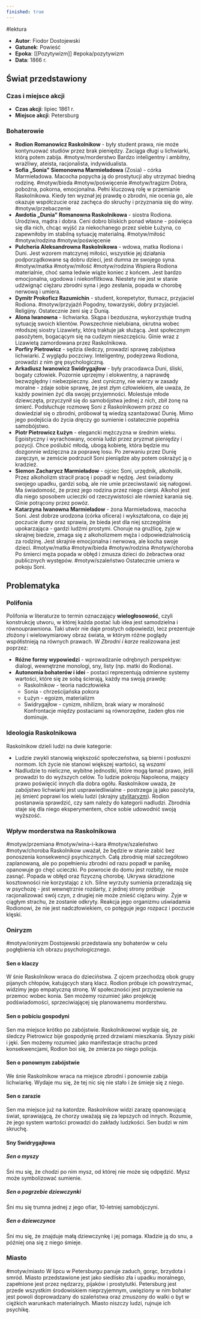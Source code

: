 ```yaml
---
finished: true
---
```

#lektura 
- **Autor**: Fiodor Dostojewski
- **Gatunek**: Powieść
- **Epoka**: [[Pozytywizm]] #epoka/pozytywizm  
- **Data**: 1866 r.

## Świat przedstawiony
### Czas i miejsce akcji
- **Czas akcji**: lipiec 1861 r.
- **Miejsce akcji**: Petersburg
### Bohaterowie
- **Rodion Romanowicz Raskolnikow** - były student prawa, nie może kontynuować studiów przez brak pieniędzy. Zaciąga długi u lichwiarki, którą potem zabija. #motyw/morderstwo Bardzo inteligentny i ambitny, wrażliwy, ateista, racjonalista, indywidualista.
- **Sofia „Sonia" Siemonowna Marmieładowa** (Zosia) - córka Marmieładowa. Macocha popycha ją do prostytucji aby utrzymać biedną rodzinę. #motyw/bieda #motyw/poświęcenie #motyw/tragizm Dobra, pobożna, pokorna, emocjonalna. Pełni kluczową rolę w przemianie Raskolnikowa. Kiedy ten wyznał jej prawdę o zbrodni, nie ocenia go, ale okazuje współczucie oraz zachęca do skruchy i przyznania się do winy. #motyw/przebaczenie 
- **Awdotia „Dunia" Romanowna Raskolnikowa** - siostra Rodiona. Urodziwa, mądra i dobra. Ceni dobro bliskich ponad własne - poświęca się dla nich, chcąc wyjść za niekochanego przez siebie Łużyna, co zapewniłoby im stabilną sytuację materialną. #motyw/miłość #motyw/rodzina #motyw/poświęcenie 
- **Pulcheria Aleksandrowna Raskolnikowa** - wdowa, matka Rodiona i Duni. Jest wzorem matczynej miłości, wszystkie jej działania podporządkowane są dobru dzieci, jest dumna ze swojego syna. #motyw/matka #motyw/miłość #motyw/rodzina Wspiera Rodiona materialnie, choć sama ledwie wiąże koniec z końcem. Jest bardzo emocjonalna, ugodowa i niekonflitkowa. Niestety nie jest w stanie udźwignąć ciężaru zbrodni syna i jego zesłania, popada w chorobę nerwową i umiera.
- **Dymitr Prokoficz Razumichin** - student, korepetytor, tłumacz, przyjaciel Rodiona. #motyw/przyjaźń Pogodny, towarzyski, dobry przyjaciel. Religijny. Ostatecznie żeni się z Dunią.
- **Alona Iwanowna** - lichwiarka. Skąpa i bezduszna, wykorzystuje trudną sytuację swoich klientów. Powszechnie nielubiana, okrutna wobec młodszej siostry Lizawiety, którą traktuje jak służącą. Jest społecznym pasożytem, bogacącym się na cudzym nieszczęściu. Ginie wraz z Lizawietą zamordowana przez Raskolnikowa.
- **Porfiry Pietrowicz** - sędzia śledczy, prowadzi sprawę zabójstwa lichwiarki. Z wyglądu poczciwy. Inteligentny, podejrzewa Rodiona, prowadzi z nim grę psychologiczną.
- **Arkadiusz Iwanowicz Swidrygajłow** - były pracodawca Duni, śliski, bogaty człowiek. Pozornie uprzejmy i elokwentny, a naprawdę bezwzględny i niebezpieczny. Jest cyniczny, nie wierzy w zasady moralne - zdaje sobie sprawę, że jest złym człowiekiem, ale uważa, że każdy powinien żyć dla swojej przyjemności. Molestuje młode dziewczęta, przyczynił się do samobójstwa jednej z nich, zbił żonę na śmierć. Podsłuchuje rozmowę Soni z Raskolnikowem przez co dowiedział się o zbrodni, próbował tą wiedzą szantażować Dunię. Mimo jego podejścia do życia dręczy go sumienie i ostatecznie popełnia samobójstwo. 
- **Piotr Pietrowicz Łużyn** - elegancki mężczyzna w średnim wieku. Egoistyczny i wyrachowany, ocenia ludzi przez pryzmat pieniędzy i pozycji. Chce poślubić młodą, ubogą kobietę, która będzie mu dozgonnie wdzięczna za poprawę losu. Po zerwaniu przez Dunię zaręczyn, w zemście podrzucił Soni pieniądze aby potem oskrażyć ją o kradzież.
- **Siemon Zacharycz Marmieładow** - ojciec Soni, urzędnik, alkoholik. Przez alkoholizm stracił pracę i popadł w nędzę. Jest świadomy swojego upadku, gardzi sobą, ale nie umie przeciwstawić się nałogowi. Ma świadomość, że przez jego rodzina przez niego cierpi. Alkohol jest dla niego sposobem ucieczki od rzeczywistości ale również karania się. Ginie potrącony przez powóz.
- **Katarzyna Iwanowna Marmieładow** - żona Marmieładowa, macocha Soni. Jest dobrze urodzona (córka oficera) i wykształcona, co daje jej poczucie dumy oraz sprawia, że bieda jest dla niej szczególnie upokarzająca - gardzi ludźmi prostymi. Choruje na gruźlicę, żyje w skrajnej biedzie, zmaga się z alkoholizmem męża i odpowiedzialnością za rodzinę. Jest skrajnie emocjonalna i nerwowa, ale kocha swoje dzieci. #motyw/matka #motyw/bieda #motyw/rodzina #motyw/choroba Po śmierci męża popada w obłęd i zmusza dzieci do żebractwa oraz publicznych występów. #motyw/szaleństwo Ostatecznie umiera w pokoju Soni.

## Problematyka
### Polifonia
Polifonia w literaturze to termin oznaczający **wielogłosowość**, czyli konstrukcję utworu, w której każda postać lub idea jest samodzielna i równouprawniona. Taki utwór nie daje prostych odpowiedzi, lecz prezentuje złożony i wielowymiarowy obraz świata, w którym różne poglądy współistnieją na równych prawach. 
W *Zbrodni i karze* realizowana jest poprzez:
- **Różne formy wypowiedzi** - wprowadzanie odrębnych perspektyw: dialogi, wewnętrzne monologi, sny, listy (np. matki do Rodiona).
- **Autonomia bohaterów i idei** - postaci reprezentują odmienne systemy wartości, które się ze sobą ścierają, każdy ma swoją prawdę:
	- Raskolnikow - teoria nadczłowieka
	- Sonia - chrześcijańska pokora
	- Łużyn - egoizm, materializm
	- Swidrygajłow - cynizm, nihilizm, brak wiary w moralność
Konfrontacje między postaciami są równorzędne, żaden głos nie dominuje.
### Ideologia Raskolnikowa
Raskolnikow dzieli ludzi na dwie kategorie:
- Ludzie zwykli stanowią większość społeczeństwa, są bierni i posłuszni normom. Ich życie nie stanowi większej wartości, są *wszami*
- Nadludzie to nieliczne, wybitne jednostki, które mogą łamać prawo, jeśli prowadzi to do wyższych celów. To ludzie pokroju Napoleona, mający prawo poświęcić innych dla dobra ogółu.
Raskolnikow uważa, że zabójstwo lichwiarki jest usprawiedliwialne - postrzega ją jako pasożyta, jej śmierć poprawi los wielu ludzi (skrajny [utylitaryzm](./Filozofia%20pozytywizmu#^utylitaryzm)).
Rodion postanawia sprawdzić, czy sam należy do kategorii nadludzi. Zbrodnia staje się dla niego eksperymentem, chce sobie udowodnić swoją wyższość.
### Wpływ morderstwa na Raskolnikowa
#motyw/przemiana #motyw/wina-i-kara #motyw/szaleństwo #motyw/choroba 
Raskolnikow uważał, że będzie w stanie zabić bez ponoszenia konsekwencji psychicznych. Całą zbrodnię miał szczegółowo zaplanowaną, ale po popełnieniu zbrodni od razu popadł w panikę, opanowuje go chęć ucieczki. Po powrocie do domu jest rozbity, nie może zasnąć. Popada w obłęd oraz fizyczną chorobę. Ukrywa skradzione kosztowności nie korzystając z ich. Silne wyrzuty sumienia przeradzają się w psychozę - jest wewnętrznie rozdarty, z jednej strony próbuje racjonalizować swój czyn, z drugiej nie może znieść ciężaru winy. Żyje w ciągłym strachu, że zostanie odkryty. 
Reakcja jego organizmu uświadamia Rodionowi, że nie jest nadczłowiekiem, co potęguje jego rozpacz i poczucie klęski. 
### Oniryzm
#motyw/oniryzm 
Dostojewski przedstawia sny bohaterów w celu pogłębienia ich obrazu psychologicznego.
#### Sen o klaczy
W śnie Raskolnikow wraca do dzieciństwa. Z ojcem przechodzą obok grupy pijanych chłopów, katujących starą klacz. Rodion próbuje ich powstrzymać, widzimy jego empatyczną stronę. W społeczności jest przyzwolenie na przemoc wobec konia. 
Sen możemy rozumieć jako projekcję podświadomości, sprzeciwiającej się planowanemu morderstwu.
#### Sen o pobiciu gospodyni
Sen ma miejsce krótko po zabójstwie. Raskolnikowowi wydaje się, ze śledczy Pietrowicz bije gospodynię przed drzwiami mieszkania. Słyszy piski i jęki. 
Sen możemy rozumieć jako manifestacje strachu przed konsekwencjami, Rodion boi się, że zmierza po niego policja.
#### Sen o ponownym zabójstwie
We śnie Raskolnikow wraca na miejsce zbrodni i ponownie zabija lichwiarkę. Wydaje mu się, że tej nic się nie stało i że śmieje się z niego.
#### Sen o zarazie
Sen ma miejsce już na katordze. Raskolnikow widzi zarazę opanowującą świat, sprawiającą, że chorzy uważają się za lepszych od innych.
Rozumie, że jego system wartości prowadzi do zakłady ludzkości. Sen budzi w nim skruchę.
#### Sny Swidrygajłowa
##### Sen o myszy
Śni mu się, że chodzi po nim mysz, od której nie może się odpędzić. Mysz może symbolizować sumienie.
##### Sen o pogrzebie dziewczynki
Śni mu się trumna jednej z jego ofiar, 10-letniej samobójczyni.
##### Sen o dziewczynce
Śni mu się, że znajduje małą dziewczynkę i jej pomaga. Kładzie ją do snu, a później ona się z niego śmieje.

### Miasto
#motyw/miasto 
W lipcu w Petersburgu panuje zaduch, gorąc, brzydota i smród. Miasto przedstawione jest jako siedlisko zła i upadku moralnego, zapełnione jest przez nędzarzy, pijaków i prostytutki. Petersburg jest przede wszystkim środowiskiem nieprzyjemnym, uwięziony w nim bohater jest powoli doprowadzany do szaleństwa oraz zmuszony do walki o byt w ciężkich warunkach materialnych. Miasto niszczy ludzi, rujnuje ich psychikę.
